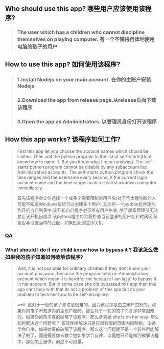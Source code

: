 ## Who should use this app? 哪些用户应该使用该程序?
>### The user which has a children who cannot discipline themselves on playing computer. 有一个不懂得自律地使用电脑的孩子的用户

## How to use this app? 如何使用该程序?
>###    1.Install Nodejs on your main account. 在你的主账户安装Nodejs
>###    2.Download the app from release page.从release页面下载该程序
>###    3.Open the app as Administrators. 以管理员身份打开该程序

## How this app works? 该程序如何工作?
>First this app let you choose the account names which should be limited.
Then add the python program to the list of self-starts(Dont know how to name it. But you know what I mean anyway).
The self-starts python program cannot be disable by any subaccount but Administrators accounts.
The self-starts python program check the time ranges and the username every second, if the current login account name and the time ranges match it will shuwdown computer Immediately.

>首先该程序会让你选择一个或多个需要限制的用户名(对于不太懂电脑的人可能不知道Windows系统可以创建多个用户)
            其次将一个python程序添加到开机自启列表中,该开机自启程序对于所有用户生效, 除了超级管理员无法禁止该开机自启项
            该python程序每秒将检查当前登录的用户名和时间区间是否与设置当中的匹配，如果匹配则立即关机
   
### QA
### What should I do if my child know how to bypass it ? 我该怎么做如果我的孩子知道如何破解该程序?
>Well, it is not posibble for ordinary children if they dont know your account password, because the program setup in Administrators account which mean it is hard(for me because I am lazy) to bypass it in her account. But in some case she did bypassed this app then this app cant help with that its not a problem of this app but its your problem to tech her how to be self-discipline.

>well. 这对于一般的孩子来讲是很难的，因为该程序是由主账户控制的，如果你的孩子不知道你的主账户密码，那么对于一般的孩子而言是非常困难的。如果你的孩子真的破解了该程序，那么恭喜她 she is on her way. 那么如何解决这个问题呢？ 该软件所解决只是在很有限的范围内限制她，让她学会自律，如果她真的破解了该程序，那么这个问题就不是一个软件所能解决了的了，而是需要你去教会她如果学会自律，毕竟她已经能做到破解该程序，那么加上自律，前途不可限量。
